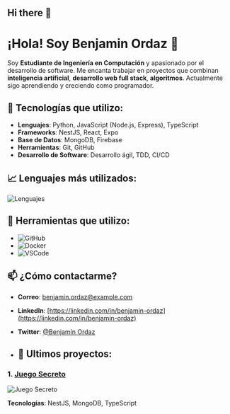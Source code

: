 ## Hi there 👋

# ¡Hola! Soy Benjamin Ordaz 👋
Soy **Estudiante de Ingeniería en Computación** y apasionado por el desarrollo de software. Me encanta trabajar en proyectos que combinan **inteligencia artificial**, **desarrollo web full stack**, **algoritmos**. Actualmente sigo aprendiendo y creciendo como programador.

## 🚀 Tecnologías que utilizo:

- **Lenguajes**: Python, JavaScript (Node.js, Express), TypeScript
- **Frameworks**: NestJS, React, Expo
- **Base de Datos**: MongoDB, Firebase
- **Herramientas**: Git, GitHub
- **Desarrollo de Software**: Desarrollo ágil, TDD, CI/CD

## 📈 Lenguajes más utilizados:

![Lenguajes](https://github-readme-stats.vercel.app/api/top-langs/?username=Bensha025&layout=compact)

## 🔧 Herramientas que utilizo:

- ![GitHub](https://img.shields.io/badge/GitHub-000000?style=flat&logo=github&logoColor=white)
- ![Docker](https://img.shields.io/badge/Docker-2496ED?style=flat&logo=docker&logoColor=white)
- ![VSCode](https://img.shields.io/badge/VS%20Code-007ACC?style=flat&logo=visualstudiocode&logoColor=white)

## 📫 ¿Cómo contactarme?

- **Correo**: [benjamin.ordaz@example.com](mailto:benjamin.ordaz@example.com)
- **LinkedIn**: [https://linkedin.com/in/benjamin-ordaz](https://linkedin.com/in/benjamin-ordaz)
- **Twitter**: [@Benjamín Ordaz](https://twitter.com/BenjamínOrdaz)

- ## 📂 Ultimos proyectos:
### 1. [Juego Secreto](https://github.com/Bensha025/Juego-secreto)

![Juego Secreto](https://drive.google.com/file/d/1pfMFtWE9qczRuSZbFd4bnJZ5GSwSTlcK/view?usp=sharing)

**Tecnologías**: NestJS, MongoDB, TypeScript
